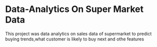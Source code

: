 # Data-Analytics On Super Market Data
This project was data analytics on sales data of supermarket to predict buying trends,what customer is likely to buy next and othe features
